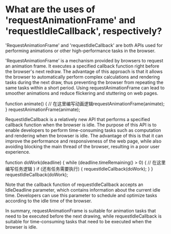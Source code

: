 # What are the uses of 'requestAnimationFrame' and 'requestIdleCallback', respectively?

'RequestAnimationFrame' and 'requestIdleCallback' are both APIs used for performing animations or other high-performance tasks in the browser.

'RequestAnimationFrame' is a mechanism provided by browsers to request an animation frame. It executes a specified callback function right before the browser's next redraw. The advantage of this approach is that it allows the browser to automatically perform complex calculations and rendering tasks during the next draw, thus preventing the browser from repeating the same tasks within a short period. Using requestAnimationFrame can lead to smoother animations and reduce flickering and stuttering on web pages.

function animate() {
 // 在这里编写动画逻辑requestAnimationFrame(animate);
}
requestAnimationFrame(animate);

RequestIdleCallback is a relatively new API that performs a specified callback function when the browser is idle. The purpose of this API is to enable developers to perform time-consuming tasks such as computation and rendering when the browser is idle. The advantage of this is that it can improve the performance and responsiveness of the web page, while also avoiding blocking the main thread of the browser, resulting in a poor user experience.


function doWork(deadline) {
 while (deadline.timeRemaining() > 0) {
 // 在这里编写任务逻辑
 }
 if (还有任务需要执行) {
 requestIdleCallback(doWork);
 }
}
requestIdleCallback(doWork);

Note that the callback function of requestIdleCallback accepts an IdleDeadline parameter, which contains information about the current idle time. Developers can use this parameter to schedule and optimize tasks according to the idle time of the browser.


In summary, requestAnimationFrame is suitable for animation tasks that need to be executed before the next drawing, while requestIdleCallback is suitable for time-consuming tasks that need to be executed when the browser is idle.